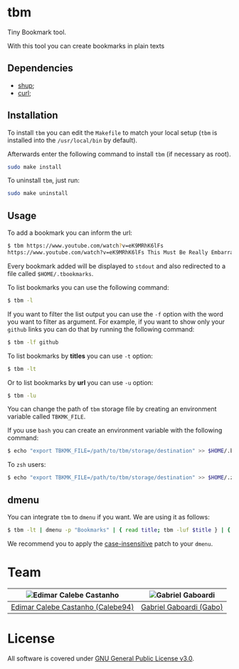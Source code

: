 # tbm

Tiny Bookmark tool.

With this tool you can create bookmarks in plain texts

## Dependencies

* [shup](https://github.com/pystardust/shup);
* [curl](https://curl.se);

## Installation

To install `tbm` you can edit the `Makefile` to match your local setup (`tbm` is installed into the `/usr/local/bin` by default).

Afterwards enter the following command to install `tbm` (if necessary as root).

```bash
sudo make install
```

To uninstall `tbm`, just run:

```bash
sudo make uninstall
```

## Usage

To add a bookmark you can inform the url:

```bash
$ tbm https://www.youtube.com/watch?v=eK9MRhK6lFs
https://www.youtube.com/watch?v=eK9MRhK6lFs This Must Be Really Embarrassing, Jay Anderson :) - YouTube
```

Every bookmark added will be displayed to `stdout` and also redirected to a file called `$HOME/.tbookmarks`.

To list bookmarks you can use the following command:

```bash
$ tbm -l
```

If you want to filter the list output you can use the `-f` option with the word you want to filter as argument.
For example, if you want to show only your `github` links you can do that by running the following command:

```bash
$ tbm -lf github
```

To list bookmarks by **titles** you can use `-t` option:

```bash
$ tbm -lt
```

Or to list bookmarks by **url** you can use `-u` option:

```bash
$ tbm -lu
```

You can change the path of `tbm` storage file by creating an environment variable called `TBKMK_FILE`.

If you use `bash` you can create an environment variable with the following command:

```bash
$ echo "export TBKMK_FILE=/path/to/tbm/storage/destination" >> $HOME/.bashrc
```

To `zsh` users:

```bash
$ echo "export TBKMK_FILE=/path/to/tbm/storage/destination" >> $HOME/.zshrc
```

## dmenu

You can integrate `tbm` to `dmenu` if you want. We are using it as follows:

```bash
$ tbm -lt | dmenu -p "Bookmarks" | { read title; tbm -luf $title } | { read url; xdg-open $url }
```

We recommend you to apply the [case-insensitive](https://tools.suckless.org/dmenu/patches/case-insensitive/) patch to your `dmenu`.

# Team

| <img src="https://github.com/Calebe94.png?size=200" alt="Edimar Calebe Castanho"> | <img src="https://github.com/gbgabo.png?size=200" alt="Gabriel Gaboardi"> |
|:---------------------------------------------------------------------------------:|:-------------------------------------------------------------------------:|
| [Edimar Calebe Castanho (Calebe94)](https://github.com/Calebe94)                  | [Gabriel Gaboardi (Gabo)](https://github.com/gbgabo)                      |

# License

All software is covered under [GNU General Public License v3.0](https://www.gnu.org/licenses/gpl-3.0.en.html).

